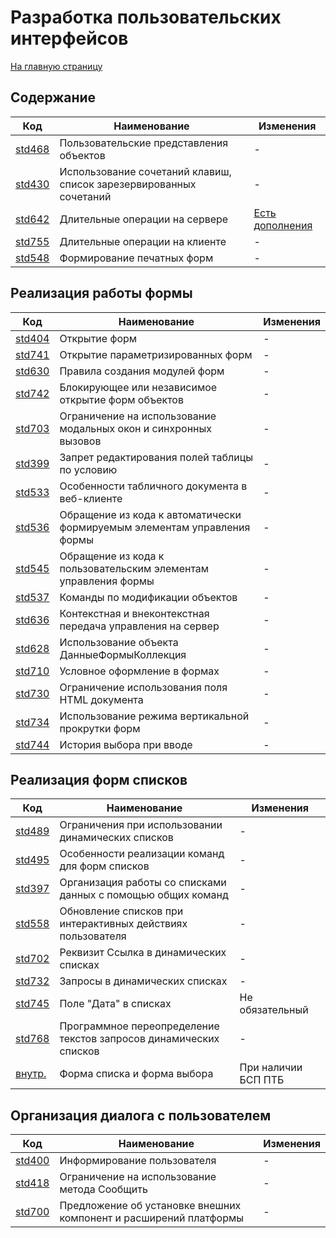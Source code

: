 # Разработка пользовательских интерфейсов

[На главную страницу](./README.MD)

## Содержание

| Код | Наименование | Изменения |
|-|-|-|
| [std468](https://its.1c.ru/db/v8std#content:468:hdoc) | Пользовательские представления объектов | - |
| [std430](https://its.1c.ru/db/v8std#content:430:hdoc) | Использование сочетаний клавиш, список зарезервированных сочетаний | - |
| [std642](https://its.1c.ru/db/v8std#content:642:hdoc) | Длительные операции на сервере | [Есть дополнения](./std642.MD) |
| [std755](https://its.1c.ru/db/v8std#content:755:hdoc) | Длительные операции на клиенте | - |
| [std548](https://its.1c.ru/db/v8std#content:548:hdoc) | Формирование печатных форм | - |

## Реализация работы формы

| Код | Наименование | Изменения |
|-|-|-|
| [std404](https://its.1c.ru/db/v8std#content:404:hdoc) | Открытие форм | - |
| [std741](https://its.1c.ru/db/v8std#content:741:hdoc) | Открытие параметризированных форм | - |
| [std630](https://its.1c.ru/db/v8std#content:630:hdoc) | Правила создания модулей форм | - |
| [std742](https://its.1c.ru/db/v8std#content:742:hdoc) | Блокирующее или независимое открытие форм объектов | - |
| [std703](https://its.1c.ru/db/v8std#content:703:hdoc) | Ограничение на использование модальных окон и синхронных вызовов | - |
| [std399](https://its.1c.ru/db/v8std#content:399:hdoc) | Запрет редактирования полей таблицы по условию | - |
| [std533](https://its.1c.ru/db/v8std#content:533:hdoc) | Особенности табличного документа в веб-клиенте | - |
| [std536](https://its.1c.ru/db/v8std#content:536:hdoc) | Обращение из кода к автоматически формируемым элементам управления формы | - |
| [std545](https://its.1c.ru/db/v8std#content:545:hdoc) | Обращение из кода к пользовательским элементам управления формы | - |
| [std537](https://its.1c.ru/db/v8std#content:537:hdoc) | Команды по модификации объектов | - |
| [std636](https://its.1c.ru/db/v8std#content:636:hdoc) | Контекстная и внеконтекстная передача управления на сервер | - |
| [std628](https://its.1c.ru/db/v8std#content:628:hdoc) | Использование объекта ДанныеФормыКоллекция | - |
| [std710](https://its.1c.ru/db/v8std#content:710:hdoc) | Условное оформление в формах | - |
| [std730](https://its.1c.ru/db/v8std#content:730:hdoc) | Ограничение использования поля HTML документа | - |
| [std734](https://its.1c.ru/db/v8std#content:734:hdoc) | Использование режима вертикальной прокрутки форм | - |
| [std744](https://its.1c.ru/db/v8std#content:744:hdoc) | История выбора при вводе | - |

## Реализация форм списков

| Код | Наименование | Изменения |
|-|-|-|
| [std489](https://its.1c.ru/db/v8std#content:489:hdoc) | Ограничения при использовании динамических списков | - |
| [std495](https://its.1c.ru/db/v8std#content:495:hdoc) | Особенности реализации команд для форм списков | - |
| [std397](https://its.1c.ru/db/v8std#content:397:hdoc) | Организация работы со списками данных с помощью общих команд | - |
| [std558](https://its.1c.ru/db/v8std#content:558:hdoc) | Обновление списков при интерактивных действиях пользователя | - |
| [std702](https://its.1c.ru/db/v8std#content:702:hdoc) | Реквизит Ссылка в динамических списках | - |
| [std732](https://its.1c.ru/db/v8std#content:732:hdoc) | Запросы в динамических списках | - |
| [std745](https://its.1c.ru/db/v8std#content:745:hdoc) | Поле "Дата" в списках | Не обязательный |
| [std768](https://its.1c.ru/db/v8std#content:768:hdoc) | Программное переопределение текстов запросов динамических списков | - |
| [внутр.](./std_ptb_formlist.MD) | Форма списка и форма выбора | При наличии БСП ПТБ |

## Организация диалога с пользователем

| Код | Наименование | Изменения |
|-|-|-|
| [std400](https://its.1c.ru/db/v8std#content:400:hdoc) | Информирование пользователя | - |
| [std418](https://its.1c.ru/db/v8std#content:418:hdoc) | Ограничение на использование метода Сообщить | - |
| [std700](https://its.1c.ru/db/v8std#content:700:hdoc) | Предложение об установке внешних компонент и расширений платформы | - |